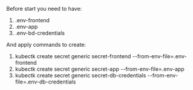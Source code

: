 Before start you need to have:

1. .env-frontend
2. .env-app
3. .env-bd-credentials

And apply commands to create:

1. kubectk create secret generic secret-frontend --from-env-file=.env-frontend
2. kubectk create secret generic secret-app --from-env-file=.env-app
3. kubectk create secret generic secret-db-credentials --from-env-file=.env-db-credentials